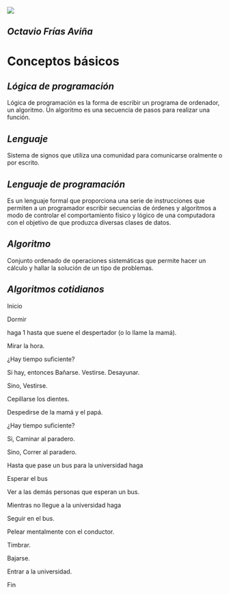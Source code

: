 ![](https://www.google.com/images/branding/googlelogo/1x/googlelogo_color_272x92dp.png)

## *Octavio Frías Aviña*

# Conceptos básicos

## *Lógica de programación*

Lógica de programación es la forma de escribir un programa de ordenador, un algoritmo. Un algoritmo es una secuencia de pasos para realizar una función. 

## *Lenguaje*

Sistema de signos que utiliza una comunidad para comunicarse oralmente o por escrito.

## *Lenguaje de programación*

Es un lenguaje formal que proporciona una serie de instrucciones que permiten a un programador escribir secuencias de órdenes y algoritmos a modo de controlar el comportamiento físico y lógico de una computadora con el objetivo de que produzca diversas clases de datos.

## *Algoritmo*

Conjunto ordenado de operaciones sistemáticas que permite hacer un cálculo y hallar la solución de un tipo de problemas.

## *Algoritmos cotidianos*

Inicio

Dormir 

haga 1 hasta que suene el despertador (o lo llame la mamá).

Mirar la hora.

¿Hay tiempo suficiente?

Si hay, entonces 
    Bañarse.
    Vestirse.
    Desayunar.
    
Sino, 
      Vestirse.

Cepillarse los dientes.

Despedirse de la mamá y el papá.

   ¿Hay tiempo suficiente?
   
Si, Caminar al paradero.

Sino, Correr al paradero.

Hasta que pase un bus para la universidad haga

Esperar el bus
    
Ver a las demás personas que esperan un  bus.

Mientras no llegue a la universidad haga  

Seguir en el bus.
   
Pelear mentalmente con el conductor.
    
Timbrar.

Bajarse.

Entrar a la universidad. 

Fin
